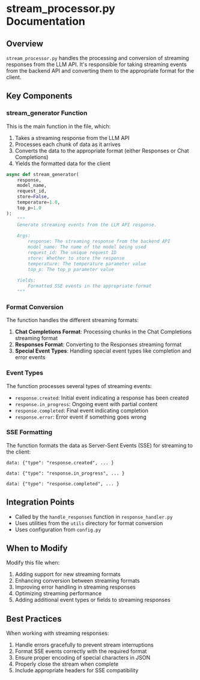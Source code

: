 # stream_processor.py Documentation

## Overview

`stream_processor.py` handles the processing and conversion of streaming responses from the LLM API. It's responsible for taking streaming events from the backend API and converting them to the appropriate format for the client.

## Key Components

### stream_generator Function

This is the main function in the file, which:

1. Takes a streaming response from the LLM API
2. Processes each chunk of data as it arrives
3. Converts the data to the appropriate format (either Responses or Chat Completions)
4. Yields the formatted data for the client

```python
async def stream_generator(
    response, 
    model_name, 
    request_id, 
    store=False, 
    temperature=1.0, 
    top_p=1.0
):
    """
    Generate streaming events from the LLM API response.
    
    Args:
        response: The streaming response from the backend API
        model_name: The name of the model being used
        request_id: The unique request ID
        store: Whether to store the response
        temperature: The temperature parameter value
        top_p: The top_p parameter value
        
    Yields:
        Formatted SSE events in the appropriate format
    """
```

### Format Conversion

The function handles the different streaming formats:

1. **Chat Completions Format**: Processing chunks in the Chat Completions streaming format
2. **Responses Format**: Converting to the Responses streaming format
3. **Special Event Types**: Handling special event types like completion and error events

### Event Types

The function processes several types of streaming events:

- `response.created`: Initial event indicating a response has been created
- `response.in_progress`: Ongoing event with partial content
- `response.completed`: Final event indicating completion
- `response.error`: Error event if something goes wrong

### SSE Formatting

The function formats the data as Server-Sent Events (SSE) for streaming to the client:

```
data: {"type": "response.created", ... }

data: {"type": "response.in_progress", ... }

data: {"type": "response.completed", ... }
```

## Integration Points

- Called by the `handle_responses` function in `response_handler.py`
- Uses utilities from the `utils` directory for format conversion
- Uses configuration from `config.py`

## When to Modify

Modify this file when:

1. Adding support for new streaming formats
2. Enhancing conversion between streaming formats
3. Improving error handling in streaming responses
4. Optimizing streaming performance
5. Adding additional event types or fields to streaming responses

## Best Practices

When working with streaming responses:

1. Handle errors gracefully to prevent stream interruptions
2. Format SSE events correctly with the required format
3. Ensure proper encoding of special characters in JSON
4. Properly close the stream when complete
5. Include appropriate headers for SSE compatibility